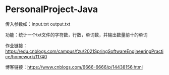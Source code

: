 

# PersonalProject-Java


传入参数如：input.txt output.txt

功能：统计一个txt文件的字符数，行数，单词数，并输出数量前十的单词

作业链接：https://edu.cnblogs.com/campus/fzu/2021SpringSoftwareEngineeringPractice/homework/11740

博客链接：https://www.cnblogs.com/6666-6666/p/14438156.html


